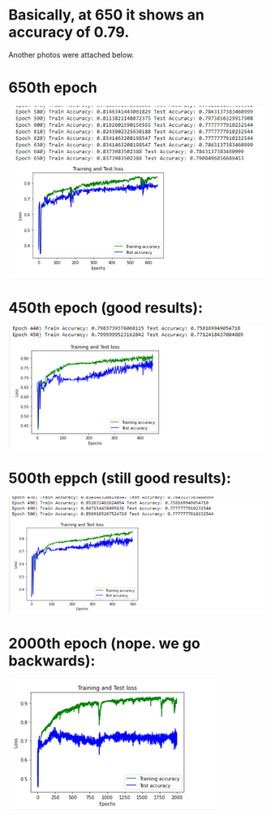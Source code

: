 # Basically, at 650 it shows an accuracy of 0.79.  
Another photos were attached below.
# 650th epoch
![alt text](Fits_epoch650.png)  



# 450th epoch (good results):
![alt text](Fits_epoch450.png) 


# 500th eppch (still good results): 
![alt text](Fits_epoch500.png) 


# 2000th epoch (nope. we go backwards): 
![alt text](NoFit_epoch2000.png)
